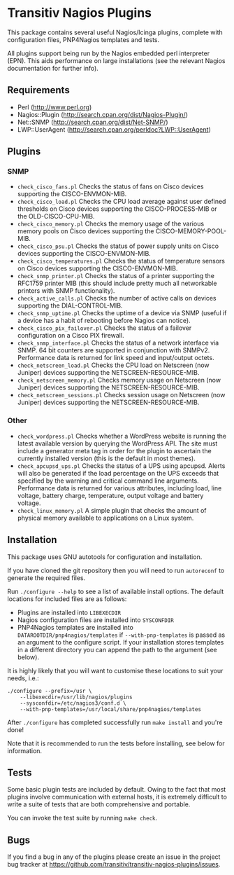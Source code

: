 # Transitiv Nagios Plugins

This package contains several useful Nagios/Icinga plugins, complete
with configuration files, PNP4Nagios templates and tests.

All plugins support being run by the Nagios embedded perl interpreter
(EPN).  This aids performance on large installations (see the relevant
Nagios documentation for further info).

## Requirements

* Perl (http://www.perl.org)
* Nagios::Plugin (http://search.cpan.org/dist/Nagios-Plugin/)
* Net::SNMP (http://search.cpan.org/dist/Net-SNMP/)
* LWP::UserAgent (http://search.cpan.org/perldoc?LWP::UserAgent)

## Plugins

### SNMP

* `check_cisco_fans.pl` Checks the status of fans on Cisco devices
  supporting the CISCO-ENVMON-MIB.
* `check_cisco_load.pl` Checks the CPU load average against user defined
  thresholds on Cisco devices supporting the CISCO-PROCESS-MIB or the
  OLD-CISCO-CPU-MIB.
* `check_cisco_memory.pl` Checks the memory usage of the various memory
  pools on Cisco devices supporting the CISCO-MEMORY-POOL-MIB.
* `check_cisco_psu.pl` Checks the status of power supply units on Cisco
  devices supporting the CISCO-ENVMON-MIB.
* `check_cisco_temperatures.pl` Checks the status of temperature sensors
  on Cisco devices supporting the CISCO-ENVMON-MIB.
* `check_snmp_printer.pl` Checks the status of a printer supporting the
  RFC1759 printer MIB (this should include pretty much all networkable
  printers with SNMP functionality).
* `check_active_calls.pl` Checks the number of active calls on devices
  supporting the DIAL-CONTROL-MIB.
* `check_snmp_uptime.pl` Checks the uptime of a device via SNMP (useful
  if a device has a habit of rebooting before Nagios can notice).
* `check_cisco_pix_failover.pl` Checks the status of a failover
  configuration on a Cisco PIX firewall.
* `check_snmp_interface.pl` Checks the status of a network interface via
  SNMP. 64 bit counters are supported in conjunction with SNMPv2.
  Performance data is returned for link speed and input/output octets.
* `check_netscreen_load.pl` Checks the CPU load on Netscreen (now
  Juniper) devices supporting the NETSCREEN-RESOURCE-MIB.
* `check_netscreen_memory.pl` Checks memory usage on Netscreen (now
  Juniper) devices supporting the NETSCREEN-RESOURCE-MIB.
* `check_netscreen_sessions.pl` Checks session usage on Netscreen (now
  Juniper) devices supporting the NETSCREEN-RESOURCE-MIB.

### Other

* `check_wordpress.pl` Checks whether a WordPress website is running the
  latest available version by querying the WordPress API. The site must
  include a generator meta tag in order for the plugin to ascertain the
  currently installed version (this is the default in most themes).
* `check_apcupsd_ups.pl` Checks the status of a UPS using apcupsd.
  Alerts will also be generated if the load percentage on the UPS
  exceeds that specified by the warning and critical command line
  arguments. Performance data is returned for various attributes,
  including load, line voltage, battery charge, temperature, output
  voltage and battery voltage.
* `check_linux_memory.pl` A simple plugin that checks the amount of
  physical memory available to applications on a Linux system.

## Installation

This package uses GNU autotools for configuration and installation.

If you have cloned the git repository then you will need to run
`autoreconf` to generate the required files.

Run `./configure --help` to see a list of available install options. The
default locations for included files are as follows:

* Plugins are installed into `LIBEXECDIR`
* Nagios configuration files are installed into `SYSCONFDIR`
* PNP4Nagios templates are installed into `DATAROOTDIR/pnp4nagios/templates`
  if `--with-pnp-templates` is passed as an argument to the configure
  script. If your installation stores templates in a different directory
  you can append the path to the argument (see below).

It is highly likely that you will want to customise these locations to
suit your needs, i.e.:

	./configure --prefix=/usr \
		--libexecdir=/usr/lib/nagios/plugins
		--sysconfdir=/etc/nagios3/conf.d \
		--with-pnp-templates=/usr/local/share/pnp4nagios/templates

After `./configure` has completed successfully run `make install` and
you're done!

Note that it is recommended to run the tests before installing, see
below for information.

## Tests

Some basic plugin tests are included by default. Owing to the fact
that most plugins involve communication with external hosts, it is
extremely difficult to write a suite of tests that are both
comprehensive and portable.

You can invoke the test suite by running `make check`.

## Bugs

If you find a bug in any of the plugins please create an issue
in the project bug tracker at
https://github.com/transitiv/transitiv-nagios-plugins/issues.
